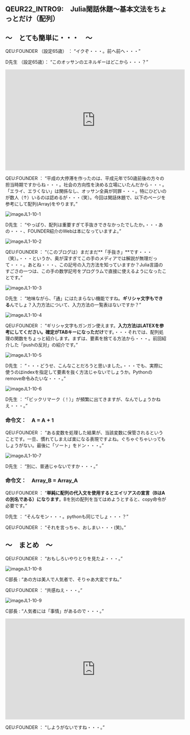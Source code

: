 ## QEUR22_INTRO9:　Julia閑話休題～基本文法をちょっとだけ（配列）

## ～　とても簡単に・・・　～

QEU:FOUNDER （設定65歳） ： “イクぞ・・・。前へ前へ・・・”

D先生 （設定65歳）： “このオッサンのエネルギーはどこから・・・？”

<iframe width="560" height="315" src="https://www.youtube.com/embed/_Z-zBhkpg-I" ti-tle="YouTube video player" frameborder="0" allow="accelerometer; autoplay; clipboard-write; en-crypted-media; gyroscope; picture-in-picture" allowfullscreen></iframe>

QEU:FOUNDER ： “平成の大停滞を作ったのは、平成元年で50歳前後の方々の担当時期ですからね・・・。社会の方向性を決める立場にいたんだから・・・。「エライ、エラくない」は関係なし、オッサン全員が同罪・・・。特にひどいのが数人（↑）いるのは認めるが・・・（笑）。今回は閑話休題で、以下のページを参考にして配列(Array)をやります。”

![imageJL1-10-1](https://introJL1973.github.io/images/imageJL1-10-1.jpg)

D先生 ： “やっぱり、配列は重要すぎて手抜きできなかったでしたか。・・・あの・・・、FOUNDER紹介のWebは本になっていますよ。”

![imageJL1-10-2](https://introJL1973.github.io/images/imageJL1-10-2.jpg)

QEU:FOUNDER ： “（このブログは）まだまだ**「手抜き」**です・・・（笑）。・・・というか、奥が深すぎてこの手のメディアでは解説が無理だって・・・。あとね・・・、この記号の入力方法を知っていますか？Julia言語のすごさの一つは、この手の数学記号をプログラムで直接に使えるようになったことです。”

![imageJL1-10-3](https://introJL1973.github.io/images/imageJL1-10-3.jpg)

D先生 ： “地味ながら、「通」にはたまらない機能ですね。**ギリシャ文字もできる**んでしょ？入力方法について、入力方法の一覧表はないですか？”

![imageJL1-10-4](https://introJL1973.github.io/images/imageJL1-10-4.jpg)

QEU:FOUNDER ： “ギリシャ文字もガンガン使えます。**入力方法はLATEXを参考にしてください。確定がTABキーになっただけ**です。・・・それでは、配列処理の関数をちょっと紹介します。まずは、要素を捨てる方法から・・・。前回紹介した「pushの反対」の紹介です。”

![imageJL1-10-5](https://introJL1973.github.io/images/imageJL1-10-5.jpg)

D先生 ： “・・・どうせ、こんなことだろうと思いました。・・・でも、実際に使うのはindexを指定して要素を抜く方法じゃないでしょうか。Pythonのremove命令みたいな・・・。”

![imageJL1-10-6](https://introJL1973.github.io/images/imageJL1-10-6.jpg)

D先生 ： “「ビックリマーク（！）」が頻繁に出てきますが、なんでしょうかねえ・・・。”

### 命令文：　A = A + 1

QEU:FOUNDER ： “ある変数を処理した結果が、当該変数に保管されるということです。一旦、慣れてしまえば楽になる表現ですよね。ぐちゃぐちゃいってもしょうがない。最後に「ソート」をドン・・・。”

![imageJL1-10-7](https://introJL1973.github.io/images/imageJL1-10-7.jpg)

D先生 ： “別に、普通じゃないですか・・・。”

### 命令文：　Array_B = Array_A

QEU:FOUNDER ： “**単純に配列の代入文を使用するとエイリアスの宣言（BはAの別名である）になります**。Bを別の配列を当てはめようとすると、copy命令が必要です。”

D先生 ： “そんなモン・・・。pythonも同じでしょ・・・？”

QEU:FOUNDER ： “それを言っちゃ、おしまい・・・(笑)。”



## ～　まとめ　～

QEU:FOUNDER ： “おもしろいやりとりを見たよ・・・。”

![imageJL1-10-8](https://introJL1973.github.io/images/imageJL1-10-8.jpg)

C部長 : “あの方は美人で人気者で、そりゃあ大変ですね。”

QEU:FOUNDER ： “共感ねえ・・・。”

![imageJL1-10-9](https://introJL1973.github.io/images/imageJL1-10-9.jpg)

C部長 : “人気者には「事情」があるので・・・。”

<iframe width="560" height="315" src="https://www.youtube.com/embed/ZbfYMvUOZ8k?start=5774" title="YouTube video player" frameborder="0" allow="accelerometer; autoplay; clipboard-write; encrypted-media; gyroscope; picture-in-picture" allowfullscreen></iframe>

QEU:FOUNDER ： “しようがないですね・・・。”

